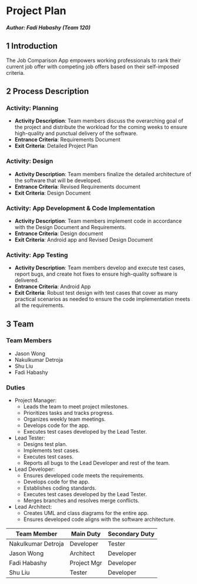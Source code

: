 # Project Plan

##### Author: Fadi Habashy (Team 120)

## 1 Introduction
The Job Comparison App empowers working professionals to rank their current job offer with competing job offers based on their self-imposed criteria.

## 2 Process Description

### Activity: Planning

* **Activity Description**: Team members discuss the overarching goal of the project and distribute the workload for the coming weeks to ensure high-quality and punctual delivery of the software.
* **Entrance Criteria**: Requirements Document
* **Exit Criteria**: Detailed Project Plan

### Activity: Design

* **Activity Description**: Team members finalize the detailed architecture of the software that will be developed.
* **Entrance Criteria**: Revised Requirements document
* **Exit Criteria**: Design Document

### Activity: App Development & Code Implementation

* **Activity Description**: Team members implement code in accordance with the Design Document and Requirements.
* **Entrance Criteria**: Design document
* **Exit Criteria**: Android app and Revised Design Document

### Activity: App Testing

* **Activity Description**: Team members develop and execute test cases, report bugs, and create hot fixes to ensure high-quality software is delivered.
* **Entrance Criteria**: Android App
* **Exit Criteria**: Robust test design with test cases that cover as many practical scenarios as needed to ensure the code implementation meets all the requirements.


## 3 Team

### Team Members

* Jason Wong
* Nakulkumar Detroja 
* Shu Liu
* Fadi Habashy

### Duties

* Project Manager:
	* Leads the team to meet project milestones.
	* Prioritizes tasks and tracks progress.
	* Organizes weekly team meetings.
	* Develops code for the app.
	* Executes test cases developed by the Lead Tester.
* Lead Tester:
	* Designs test plan.
	* Implements test cases.
	* Executes test cases.
	* Reports all bugs to the Lead Developer and rest of the team.
* Lead Developer:
	* Ensures developed code meets the requirements.
	* Develops code for the app.
	* Establishes coding standards.
	* Executes test cases developed by the Lead Tester.
	* Merges branches and resolves merge conflicts.
* Lead Architect:
	* Creates UML and class diagrams for the entire app.
	* Ensures developed code aligns with the software architecture.


|    Team Member   |  Main Duty | Secondary Duty |
|------------------|------------|----------------|
|Nakulkumar Detroja|Developer   |     Tester     |
|Jason Wong        |Architect   |    Developer   |
|Fadi Habashy      |Project Mgr |    Developer   |
|Shu Liu           |Tester      |    Developer   |